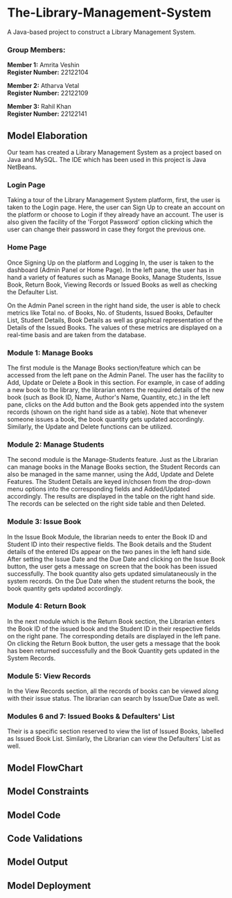 # The-Library-Management-System

A Java-based project to construct a Library Management System. 

### Group Members:

__Member 1:__ Amrita Veshin <br>
__Register Number:__ 22122104

__Member 2:__ Atharva Vetal <br>
__Register Number:__ 22122109

__Member 3:__ Rahil Khan <br>
__Register Number:__ 22122141

## Model Elaboration

Our team has created a Library Management System as a project based on Java and MySQL. The IDE which has been used in this project is Java NetBeans. 

### Login Page

Taking a tour of the Library Management System platform, first, the user is taken to the Login page. Here, the user can Sign Up to create an account on the platform or choose to Login if they already have an account. The user is also given the facility of the 'Forgot Password' option clicking which the user can change their password in case they forgot the previous one. 

### Home Page
Once Signing Up on the platform and Logging In, the user is taken to the dashboard (Admin Panel or Home Page). In the left pane, the user has in hand a variety of features such as Manage Books, Manage Students, Issue Book, Return Book, Viewing Records or Issued Books as well as checking the Defaulter List. 

On the Admin Panel screen in the right hand side, the user is able to check metrics like Total no. of Books, No. of Students, Issued Books, Defaulter List, Student Details, Book Details as well as graphical representation of the Details of the Issued Books. The values of these metrics are displayed on a real-time basis and are taken from the database. 

### Module 1: Manage Books
The first module is the Manage Books section/feature which can be accessed from the left pane on the Admin Panel. The user has the facility to Add, Update or Delete a Book in this section. For example, in case of adding a new book to the library, the librarian enters the required details of the new book (such as Book ID, Name, Author's Name, Quantity, etc.) in the left pane, clicks on the Add button and the Book gets appended into the system records (shown on the right hand side as a table). Note that whenever someone issues a book, the book quantity gets updated accordingly. Similarly, the Update and Delete functions can be utilized. 

### Module 2: Manage Students
The second module is the Manage-Students feature. Just as the Librarian can manage books in the Manage Books section, the Student Records can also be managed in the same manner, using the Add, Update and Delete Features. The Student Details are keyed in/chosen from the drop-down menu options into the corresponding fields and Added/Updated accordingly. The results are displayed in the table on the right hand side. The records can be selected on the right side table and then Deleted. 

### Module 3: Issue Book 
In the Issue Book Module, the librarian needs to enter the Book ID and Student ID into their respective fields. The Book details and the Student details of the entered IDs appear on the two panes in the left hand side. After setting the Issue Date and the Due Date and clicking on the Issue Book button, the user gets a message on screen that the book has been issued successfully. The book quantity also gets updated simulataneously in the system records. On the Due Date when the student returns the book, the book quantity gets updated accordingly. 

### Module 4: Return Book
In the next module which is the Return Book section, the Librarian enters the Book ID of the issued book and the Student ID in their respective fields on the right pane. The corresponding details are displayed in the left pane. On clicking the Return Book button, the user gets a message that the book has been returned successfully and the Book Quantity gets updated in the System Records. 

### Module 5: View Records
In the View Records section, all the records of books can be viewed along with their issue status. The librarian can search by Issue/Due Date as well.

### Modules 6 and 7: Issued Books & Defaulters' List
Their is a specific section reserved to view the list of Issued Books, labelled as Issued Book List. Similarly, the Librarian can view the Defaulters' List as well. 


## Model FlowChart

## Model Constraints

## Model Code

## Code Validations

## Model Output

## Model Deployment

